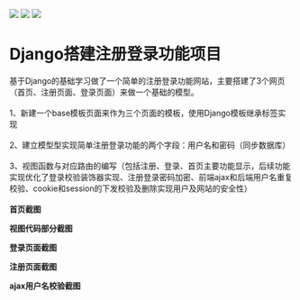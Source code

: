 [![](https://img.shields.io/badge/python-3.6.3-orange.svg)](https://www.python.org/downloads/release/python-363/)
[![](https://img.shields.io/badge/django-2.1.8-green.svg)](https://docs.djangoproject.com/en/2.1/releases/2.1/)
[![](https://img.shields.io/badge/jQuery-3.3.1-blue.svg)](https://code.jquery.com/jquery-3.3.1.min.js/)

# Django搭建注册登录功能项目

基于Django的基础学习做了一个简单的注册登录功能网站，主要搭建了3个网页（首页、注册页面、登录页面）来做一个基础的模型。
<br>
<br>
1、新建一个base模板页面来作为三个页面的模板，使用Django模板继承标签实现
<br>
<br>
2、建立模型型实现简单注册登录功能的两个字段：用户名和密码（同步数据库）
<br>
<br>
3、视图函数与对应路由的编写（包括注册、登录、首页主要功能显示，后续功能实现优化了登录校验装饰器实现、注册登录密码加密、前端ajax和后端用户名重复校验、cookie和session的下发校验及删除实现用户及网站的安全性）
<br>
<br>
**首页截图**

**视图代码部分截图**

**登录页面截图**

**注册页面截图**

**ajax用户名校验截图**


